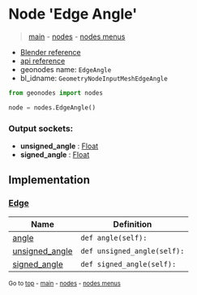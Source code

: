 # Node 'Edge Angle'

> [main](../structure.md) - [nodes](nodes.md) - [nodes menus](nodes_menus.md)

- [Blender reference](https://docs.blender.org/manual/en/latest/modeling/geometry_nodes/mesh/edge_angle.html)
- [api reference](https://docs.blender.org/api/current/bpy.types.GeometryNodeInputMeshEdgeAngle.html)
- geonodes name: `EdgeAngle`
- bl_idname: `GeometryNodeInputMeshEdgeAngle`

```python
from geonodes import nodes

node = nodes.EdgeAngle()
```

### Output sockets:

- **unsigned_angle** : [Float](Float.md)
- **signed_angle** : [Float](Float.md)

## Implementation

### [Edge](Edge.md)

| Name | Definition |
|------|------------|
 | [angle](Edge.md#angle-property) | `def angle(self):` |
 | [unsigned_angle](Edge.md#unsigned_angle-property) | `def unsigned_angle(self):` |
 | [signed_angle](Edge.md#signed_angle-property) | `def signed_angle(self):` |

<sub>Go to [top](#node-Edge-Angle) - [main](../structure.md) - [nodes](nodes.md) - [nodes menus](nodes_menus.md)</sub>

